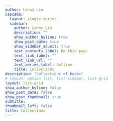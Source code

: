 ```yaml
---
author: Lenny Lin
cascade:
  layout: single-series
  sidebar:
    author: Lenny Lin
    description: ""
    show_author_byline: true
    show_post_date: true
    show_sidebar_adunit: true
    text_contents_label: On this page
    text_link_label: ""
    text_link_url: ""
    text_series_label: Outline
    title: Collections
description: "Collections of books"
# layout: option list, list-sidebar, list-grid
layout: list-grid
show_author_byline: false
show_post_date: false
show_post_thumbnail: true
subtitle: 
thumbnail_left: false
title: Collections
---
```

